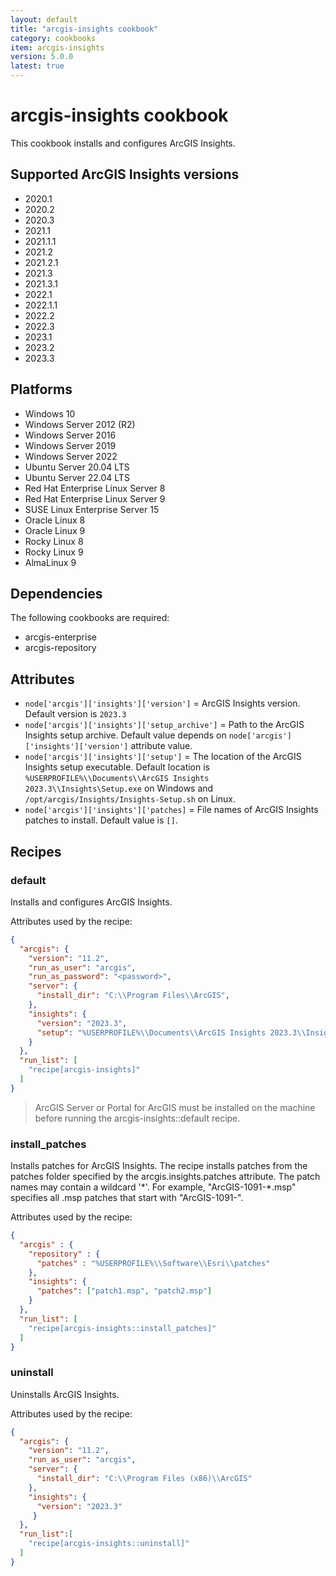 ```yaml
---
layout: default
title: "arcgis-insights cookbook"
category: cookbooks
item: arcgis-insights
version: 5.0.0
latest: true
---
```


# arcgis-insights cookbook

This cookbook installs and configures ArcGIS Insights.

## Supported ArcGIS Insights versions

* 2020.1
* 2020.2
* 2020.3
* 2021.1
* 2021.1.1
* 2021.2
* 2021.2.1
* 2021.3
* 2021.3.1
* 2022.1
* 2022.1.1
* 2022.2
* 2022.3
* 2023.1
* 2023.2
* 2023.3

## Platforms

* Windows 10
* Windows Server 2012 (R2)
* Windows Server 2016
* Windows Server 2019
* Windows Server 2022
* Ubuntu Server 20.04 LTS
* Ubuntu Server 22.04 LTS
* Red Hat Enterprise Linux Server 8
* Red Hat Enterprise Linux Server 9
* SUSE Linux Enterprise Server 15
* Oracle Linux 8
* Oracle Linux 9
* Rocky Linux 8
* Rocky Linux 9
* AlmaLinux 9

## Dependencies

The following cookbooks are required:

* arcgis-enterprise
* arcgis-repository

## Attributes

* `node['arcgis']['insights']['version']` = ArcGIS Insights version. Default version is `2023.3`
* `node['arcgis']['insights']['setup_archive']` = Path to the ArcGIS Insights setup archive. Default value depends on `node['arcgis']['insights']['version']` attribute value.
* `node['arcgis']['insights']['setup']` = The location of the ArcGIS Insights setup executable. Default location is `%USERPROFILE%\\Documents\\ArcGIS Insights 2023.3\\Insights\Setup.exe` on Windows and `/opt/arcgis/Insights/Insights-Setup.sh` on Linux.
* `node['arcgis']['insights']['patches]` = File names of ArcGIS Insights patches to install. Default value is `[]`.

## Recipes

### default

Installs and configures ArcGIS Insights.

Attributes used by the recipe:

```JSON
{
  "arcgis": {
    "version": "11.2",
    "run_as_user": "arcgis",
    "run_as_password": "<password>",
    "server": {
      "install_dir": "C:\\Program Files\\ArcGIS",
    },
    "insights": {
      "version": "2023.3",
      "setup": "%USERPROFILE%\\Documents\\ArcGIS Insights 2023.3\\Insights\\Setup.exe"
    }
  },
  "run_list": [
    "recipe[arcgis-insights]"
  ]
}
```

> ArcGIS Server or Portal for ArcGIS must be installed on the machine before running the arcgis-insights::default recipe.

### install_patches

Installs patches for ArcGIS Insights. The recipe installs patches from the patches folder specified by the arcgis.insights.patches attribute. The patch names may contain a wildcard '\*'. For example, "ArcGIS-1091-\*.msp" specifies all .msp patches that start with "ArcGIS-1091-".

Attributes used by the recipe:

```JSON
{
  "arcgis" : {
    "repository" : {
      "patches" : "%USERPROFILE%\\Software\\Esri\\patches"
    },
    "insights": {
      "patches": ["patch1.msp", "patch2.msp"]
    }
  },
  "run_list": [
    "recipe[arcgis-insights::install_patches]"
  ]
}
```

### uninstall

Uninstalls ArcGIS Insights.

Attributes used by the recipe:

```JSON
{
  "arcgis": {
    "version": "11.2",
    "run_as_user": "arcgis",
    "server": {
      "install_dir": "C:\\Program Files (x86)\\ArcGIS"
    },
    "insights": {
      "version": "2023.3"
     }
  },
  "run_list":[
    "recipe[arcgis-insights::uninstall]"
  ]
}
```
